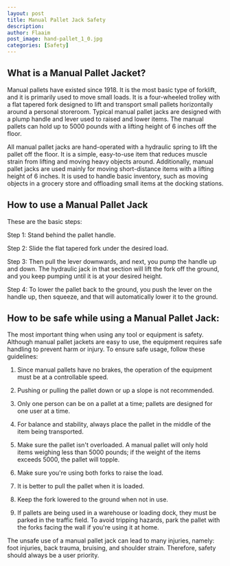 ```yaml
---
layout: post
title: Manual Pallet Jack Safety
description: 
author: Flaaim
post_image: hand-pallet_1_0.jpg
categories: [Safety]
---
```



## What is a Manual Pallet Jacket?
Manual pallets have existed since 1918. It is the most basic type of forklift, and it is primarily used to move small loads. It is a four-wheeled trolley with a flat tapered fork designed to lift and transport small pallets horizontally around a personal storeroom. Typical manual pallet jacks are designed with a plump handle and lever used to raised and lower items. The manual pallets can hold up to 5000 pounds with a lifting height of 6 inches off the floor.


All manual pallet jacks are hand-operated with a hydraulic spring to lift the pallet off the floor. It is a simple, easy-to-use item that reduces muscle strain from lifting and moving heavy objects around. Additionally, manual pallet jacks are used mainly for moving short-distance items with a lifting height of 6 inches. It is used to handle basic inventory, such as moving objects in a grocery store and offloading small items at the docking stations.

## How to use a Manual Pallet Jack

These are the basic steps:

Step 1: Stand behind the pallet handle.

Step 2: Slide the flat tapered fork under the desired load.

Step 3: Then pull the lever downwards, and next, you pump the handle up and down. The hydraulic jack in that section will lift the fork off the ground, and you keep pumping until it is at your desired height.

Step 4: To lower the pallet back to the ground, you push the lever on the handle up, then squeeze, and that will automatically lower it to the ground.

## How to be safe while using a Manual Pallet Jack:

The most important thing when using any tool or equipment is safety. Although manual pallet jackets are easy to use, the equipment requires safe handling to prevent harm or injury. To ensure safe usage, follow these guidelines:

1. Since manual pallets have no brakes, the operation of the equipment must be at a controllable speed.

2. Pushing or pulling the pallet down or up a slope is not recommended.

3. Only one person can be on a pallet at a time; pallets are designed for one user at a time.

4. For balance and stability, always place the pallet in the middle of the item being transported.

5. Make sure the pallet isn't overloaded. A manual pallet will only hold items weighing less than 5000 pounds; if the weight of the items exceeds 5000, the pallet will topple.

6. Make sure you're using both forks to raise the load.

7. It is better to pull the pallet when it is loaded.

8. Keep the fork lowered to the ground when not in use.

9. If pallets are being used in a warehouse or loading dock, they must be parked in the traffic field. To avoid tripping hazards, park the pallet with the forks facing the wall if you're using it at home.

The unsafe use of a manual pallet jack can lead to many injuries, namely: foot injuries, back trauma, bruising, and shoulder strain. Therefore, safety should always be a user priority.
